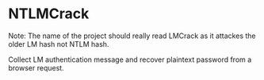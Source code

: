 NTLMCrack
=========
 Note: The name of the project should really read LMCrack as it attackes the older LM hash not NTLM hash.
 
 Collect LM authentication message and recover plaintext password from a browser request.
